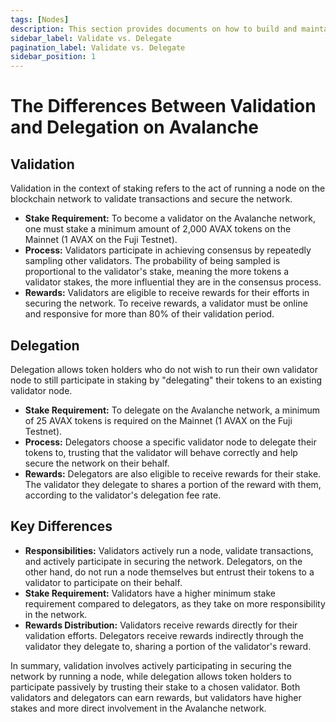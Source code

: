 ```yaml
---
tags: [Nodes]
description: This section provides documents on how to build and maintain an AvalancheGo node, and then validate the Avalanche network using an AvalancheGo node.
sidebar_label: Validate vs. Delegate
pagination_label: Validate vs. Delegate
sidebar_position: 1
---
```


# The Differences Between Validation and Delegation on Avalanche

## Validation

Validation in the context of staking refers to the act of running a node on the 
blockchain network to validate transactions and secure the network.

- **Stake Requirement:** To become a validator on the Avalanche network,
one must stake a minimum amount of 2,000 AVAX tokens on the Mainnet (1 AVAX on the Fuji Testnet).
- **Process:** Validators participate in achieving consensus by repeatedly sampling other validators.
The probability of being sampled is proportional to the validator's stake, meaning the more tokens a
validator stakes, the more influential they are in the consensus process.
- **Rewards:** Validators are eligible to receive rewards for their efforts in securing the network.
To receive rewards, a validator must be online and responsive for more than 80% of their validation
period.

## Delegation

Delegation allows token holders who do not wish to run their own validator node to still participate
in staking by "delegating" their tokens to an existing validator node.

- **Stake Requirement:** To delegate on the Avalanche network, a minimum of 25 AVAX tokens is
required on the Mainnet (1 AVAX on the Fuji Testnet).
- **Process:** Delegators choose a specific validator node to delegate their tokens to, trusting 
that the validator will behave correctly and help secure the network on their behalf.
- **Rewards:** Delegators are also eligible to receive rewards for their stake. The validator they 
delegate to shares a portion of the reward with them, according to the validator's delegation fee rate.

## Key Differences

- **Responsibilities:** Validators actively run a node, validate transactions, and actively 
participate in securing the network. Delegators, on the other hand, do not run a node themselves 
but entrust their tokens to a validator to participate on their behalf.
- **Stake Requirement:** Validators have a higher minimum stake requirement compared to delegators, 
as they take on more responsibility in the network.
- **Rewards Distribution:** Validators receive rewards directly for their validation efforts. 
Delegators receive rewards indirectly through the validator they delegate to, sharing a portion of 
the validator's reward.

In summary, validation involves actively participating in securing the network by running a node, 
while delegation allows token holders to participate passively by trusting their stake to a chosen 
validator. Both validators and delegators can earn rewards, but validators have higher stakes and 
more direct involvement in the Avalanche network.

